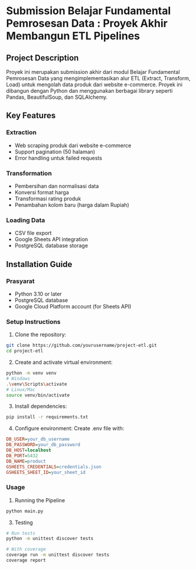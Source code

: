 # Submission Belajar Fundamental Pemrosesan Data : Proyek Akhir Membangun ETL Pipelines

## Project Description
Proyek ini merupakan submission akhir dari modul Belajar Fundamental Pemrosesan Data yang mengimplementasikan alur ETL (Extract, Transform, Load) untuk mengolah data produk dari website e-commerce. Proyek ini dibangun dengan Python dan menggunakan berbagai library seperti Pandas, BeautifulSoup, dan SQLAlchemy.

## Key Features
### Extraction
- Web scraping produk dari website e-commerce
- Support pagination (50 halaman)
- Error handling untuk failed requests

### Transformation
- Pembersihan dan normalisasi data
- Konversi format harga
- Transformasi rating produk
- Penambahan kolom baru (harga dalam Rupiah)

### Loading Data
- CSV file export
- Google Sheets API integration
- PostgreSQL database storage

## Installation Guide

### Prasyarat
- Python 3.10 or later
- PostgreSQL database
- Google Cloud Platform account (for Sheets API)

### Setup Instructions
1. Clone the repository:
```bash
git clone https://github.com/yourusername/project-etl.git
cd project-etl
```
2. Create and activate virtual environment:
```bash
python -m venv venv
# Windows
.\venv\Scripts\activate
# Linux/Mac
source venv/bin/activate
```
3. Install dependencies:
```bash
pip install -r requirements.txt
```
4. Configure environment:
Create .env file with:
```ini
DB_USER=your_db_username
DB_PASSWORD=your_db_password
DB_HOST=localhost
DB_PORT=5432
DB_NAME=product
GSHEETS_CREDENTIALS=credentials.json
GSHEETS_SHEET_ID=your_sheet_id
```

### Usage
1. Running the Pipeline
```bash
python main.py
```
3. Testing
```bash
# Run tests
python -m unittest discover tests

# With coverage
coverage run -m unittest discover tests
coverage report
```
